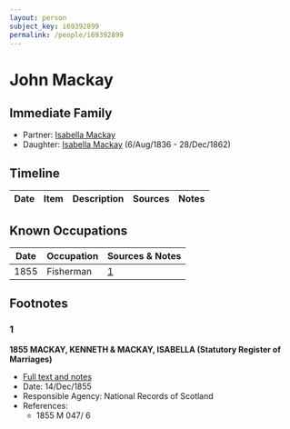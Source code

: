 ```yaml
---
layout: person
subject_key: i69392899
permalink: /people/i69392899
---
```


# John Mackay

## Immediate Family

* Partner: [Isabella Mackay](./@86403902@-isabella-mackay-b-d.md)
* Daughter: [Isabella Mackay](./@32127758@-isabella-mackay-b1836-8-6-d1862-12-28.md) (6/Aug/1836 - 28/Dec/1862)

## Timeline

Date | Item | Description | Sources | Notes
---|---|---|---|---

## Known Occupations

Date | Occupation | Sources & Notes
---|---|---
1855 | Fisherman | [1](#1)

## Footnotes

### 1

**1855 MACKAY, KENNETH & MACKAY, ISABELLA (Statutory Register of Marriages)**

* [Full text and notes](../sources/@60749102@-1855-mackay,-kenneth-&-mackay,-isabella-statutory-register-of-marriages-.md)
* Date: 14/Dec/1855
* Responsible Agency: National Records of Scotland
* References: 
  * 1855 M 047/ 6

